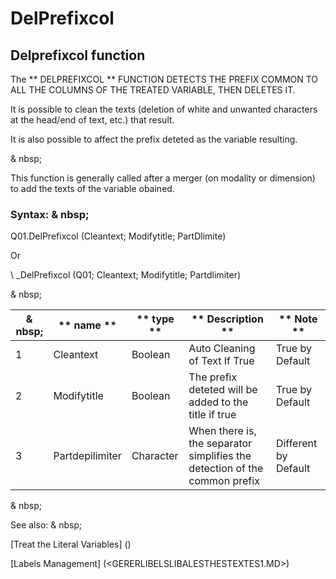 # DelPrefixcol

## Delprefixcol function

The ** DELPREFIXCOL ** FUNCTION DETECTS THE PREFIX COMMON TO ALL THE COLUMNS OF THE TREATED VARIABLE, THEN DELETES IT.

It is possible to clean the texts (deletion of white and unwanted characters at the head/end of text, etc.) that result.

It is also possible to affect the prefix deteted as the variable resulting.

& nbsp;

This function is generally called after a merger (on modality or dimension) to add the texts of the variable obained.

### Syntax: & nbsp;

Q01.DelPrefixcol (Cleantext; Modifytitle; PartDlimite)

Or

\ _DelPrefixcol (Q01; Cleantext; Modifytitle; Partdlimiter)

& nbsp;

| & nbsp; | ** name ** | ** type ** | ** Description ** | ** Note ** |
| --- | --- | --- | --- | --- |
| &#49; | Cleantext | Boolean | Auto Cleaning of Text If True | True by Default |
| &#50; | Modifytitle | Boolean | The prefix deteted will be added to the title if true | True by Default |
| &#51; | Partdepilimiter | Character | When there is, the separator simplifies the detection of the common prefix | Different by Default |

& nbsp;

See also: & nbsp;

[Treat the Literal Variables] (<Trellious Little Little.md>)

[Labels Management] (<GERERLIBELSLIBALESTHESTEXTES1.MD>)